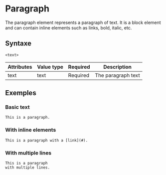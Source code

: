 # Paragraph

The paragraph element represents a paragraph of text. It is a block element and can contain inline elements such as links, bold, italic, etc.

## Syntaxe

```syntaxe
<text>
```

| Attributes | Value type | Required | Description        |
| ---------- | ---------- | -------- | ------------------ |
| text       | text       | Required | The paragraph text |

## Exemples

### Basic text

```
This is a paragraph.
```

### With inline elements

```
This is a paragraph with a [link](#).
```

### With multiple lines

```
This is a paragraph
with multiple lines.
```
